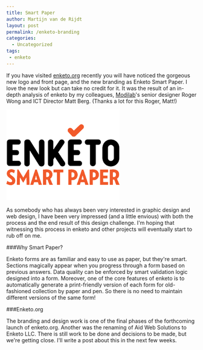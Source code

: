 ```yaml
---
title: Smart Paper
author: Martijn van de Rijdt
layout: post
permalink: /enketo-branding
categories:
  - Uncategorized
tags:
 - enketo
---
```

If you have visited [enketo.org](http://enketo.org) recently you will have noticed the gorgeous new logo and front page, and the new branding as Enketo Smart Paper. I love the new look but can take no credit for it. It was the result of an in-depth analysis of enketo by my colleagues, [Modilab](http://modi.mech.columbia.edu/)'s senior designer Roger Wong and ICT Director Matt Berg. (Thanks a lot for this Roger, Matt!) 

![enketo logo][1]

 [1]: ../files/2013/05/enketo_smart_paper_300x240.png

As somebody who has always been very interested in graphic design and web design, I have been very impressed (and a little envious) with both the process and the end result of this design challenge. I'm hoping that witnessing this process in enketo and other projects will eventually start to rub off on me.

###Why Smart Paper?

Enketo forms are as familiar and easy to use as paper, but they're smart. Sections magically appear when you progress through a form based on previous answers. Data quality can be enforced by smart validation logic designed into a form. Moreover, one of the core features of enketo is to automatically generate a print-friendly version of each form for old-fashioned collection by paper and pen. So there is no need to maintain different versions of the same form!

###Enketo.org

The branding and design work is one of the final phases of the forthcoming launch of enketo.org. Another was the renaming of Aid Web Solutions to Enketo LLC. There is still work to be done and decisions to be made, but we're getting close. I'll write a post about this in the next few weeks. 
